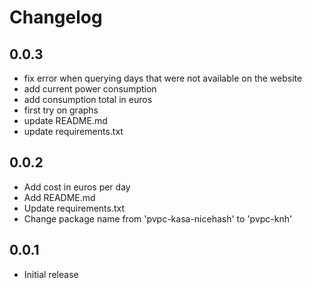 # Changelog

## 0.0.3
* fix error when querying days that were not available on the website
* add current power consumption
* add consumption total in euros
* first try on graphs
* update README.md
* update requirements.txt

## 0.0.2
* Add cost in euros per day
* Add README.md
* Update requirements.txt
* Change package name from 'pvpc-kasa-nicehash' to 'pvpc-knh'

## 0.0.1
* Initial release
